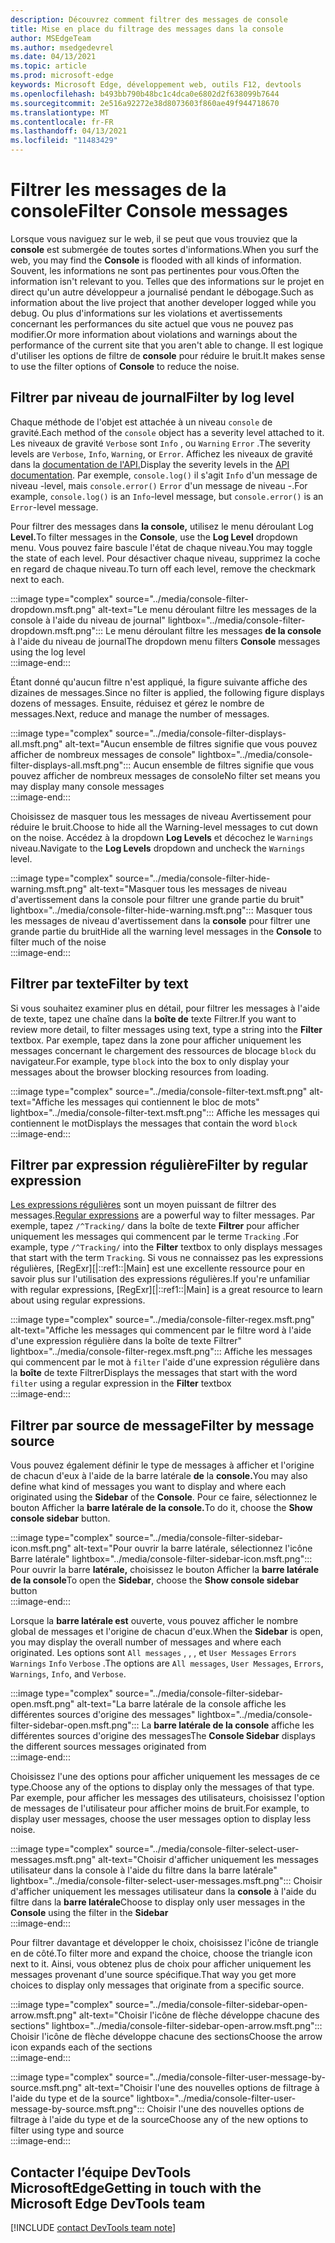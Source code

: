 ```yaml
---
description: Découvrez comment filtrer des messages de console
title: Mise en place du filtrage des messages dans la console
author: MSEdgeTeam
ms.author: msedgedevrel
ms.date: 04/13/2021
ms.topic: article
ms.prod: microsoft-edge
keywords: Microsoft Edge, développement web, outils F12, devtools
ms.openlocfilehash: b493bb790b48bc1c4dca0e6802d2f638099b7644
ms.sourcegitcommit: 2e516a92272e38d8073603f860ae49f944718670
ms.translationtype: MT
ms.contentlocale: fr-FR
ms.lasthandoff: 04/13/2021
ms.locfileid: "11483429"
---
```

# <a name="filter-console-messages"></a><span data-ttu-id="e15c4-104">Filtrer les messages de la console</span><span class="sxs-lookup"><span data-stu-id="e15c4-104">Filter Console messages</span></span>  

<span data-ttu-id="e15c4-105">Lorsque vous naviguez sur le web, il se peut que vous trouviez que la **console** est submergée de toutes sortes d'informations.</span><span class="sxs-lookup"><span data-stu-id="e15c4-105">When you surf the web, you may find the **Console** is flooded with all kinds of information.</span></span>  <span data-ttu-id="e15c4-106">Souvent, les informations ne sont pas pertinentes pour vous.</span><span class="sxs-lookup"><span data-stu-id="e15c4-106">Often the information isn't relevant to you.</span></span>  <span data-ttu-id="e15c4-107">Telles que des informations sur le projet en direct qu'un autre développeur a journalisé pendant le débogage.</span><span class="sxs-lookup"><span data-stu-id="e15c4-107">Such as information about the live project that another developer logged while you debug.</span></span>  <span data-ttu-id="e15c4-108">Ou plus d'informations sur les violations et avertissements concernant les performances du site actuel que vous ne pouvez pas modifier.</span><span class="sxs-lookup"><span data-stu-id="e15c4-108">Or more information about violations and warnings about the performance of the current site that you aren't able to change.</span></span>  <span data-ttu-id="e15c4-109">Il est logique d'utiliser les options de filtre de **console** pour réduire le bruit.</span><span class="sxs-lookup"><span data-stu-id="e15c4-109">It makes sense to use the filter options of **Console** to reduce the noise.</span></span>  

## <a name="filter-by-log-level"></a><span data-ttu-id="e15c4-110">Filtrer par niveau de journal</span><span class="sxs-lookup"><span data-stu-id="e15c4-110">Filter by log level</span></span>  

<span data-ttu-id="e15c4-111">Chaque méthode de l'objet est attachée à un niveau `console` de gravité.</span><span class="sxs-lookup"><span data-stu-id="e15c4-111">Each method of the `console` object has a severity level attached to it.</span></span>  <span data-ttu-id="e15c4-112">Les niveaux de gravité `Verbose` sont `Info` , ou `Warning` `Error` .</span><span class="sxs-lookup"><span data-stu-id="e15c4-112">The severity levels are `Verbose`, `Info`, `Warning`, or `Error`.</span></span>  <span data-ttu-id="e15c4-113">Affichez les niveaux de gravité dans la [documentation de l'API.][DevtoolsConsoleApi]</span><span class="sxs-lookup"><span data-stu-id="e15c4-113">Display the severity levels in the [API documentation][DevtoolsConsoleApi].</span></span>  <span data-ttu-id="e15c4-114">Par exemple, `console.log()` il s'agit `Info` d'un message de niveau -level, mais `console.error()` `Error` d'un message de niveau -.</span><span class="sxs-lookup"><span data-stu-id="e15c4-114">For example, `console.log()` is an `Info`-level message, but `console.error()` is an `Error`-level message.</span></span>  

<span data-ttu-id="e15c4-115">Pour filtrer des messages dans **la console,** utilisez le menu déroulant Log **Level.**</span><span class="sxs-lookup"><span data-stu-id="e15c4-115">To filter messages in the **Console**, use the **Log Level** dropdown menu.</span></span>  <span data-ttu-id="e15c4-116">Vous pouvez faire bascule l'état de chaque niveau.</span><span class="sxs-lookup"><span data-stu-id="e15c4-116">You may toggle the state of each level.</span></span>  <span data-ttu-id="e15c4-117">Pour désactiver chaque niveau, supprimez la coche en regard de chaque niveau.</span><span class="sxs-lookup"><span data-stu-id="e15c4-117">To turn off each level, remove the checkmark next to each.</span></span>  

:::image type="complex" source="../media/console-filter-dropdown.msft.png" alt-text="Le menu déroulant filtre les messages de la console à l'aide du niveau de journal" lightbox="../media/console-filter-dropdown.msft.png":::
    <span data-ttu-id="e15c4-119">Le menu déroulant filtre les messages **de la console** à l'aide du niveau de journal</span><span class="sxs-lookup"><span data-stu-id="e15c4-119">The dropdown menu filters **Console** messages using the log level</span></span>  
:::image-end:::  

<span data-ttu-id="e15c4-120">Étant donné qu'aucun filtre n'est appliqué, la figure suivante affiche des dizaines de messages.</span><span class="sxs-lookup"><span data-stu-id="e15c4-120">Since no filter is applied, the following figure displays dozens of messages.</span></span>  <span data-ttu-id="e15c4-121">Ensuite, réduisez et gérez le nombre de messages.</span><span class="sxs-lookup"><span data-stu-id="e15c4-121">Next, reduce and manage the number of messages.</span></span>  

:::image type="complex" source="../media/console-filter-displays-all.msft.png" alt-text="Aucun ensemble de filtres signifie que vous pouvez afficher de nombreux messages de console" lightbox="../media/console-filter-displays-all.msft.png":::
    <span data-ttu-id="e15c4-123">Aucun ensemble de filtres signifie que vous pouvez afficher de nombreux messages de console</span><span class="sxs-lookup"><span data-stu-id="e15c4-123">No filter set means you may display many console messages</span></span>  
:::image-end:::  

<span data-ttu-id="e15c4-124">Choisissez de masquer tous les messages de niveau Avertissement pour réduire le bruit.</span><span class="sxs-lookup"><span data-stu-id="e15c4-124">Choose to hide all the Warning-level messages to cut down on the noise.</span></span>  <span data-ttu-id="e15c4-125">Accédez à la dropdown **Log Levels** et décochez le `Warnings` niveau.</span><span class="sxs-lookup"><span data-stu-id="e15c4-125">Navigate to the **Log Levels** dropdown and uncheck the `Warnings` level.</span></span>  

:::image type="complex" source="../media/console-filter-hide-warning.msft.png" alt-text="Masquer tous les messages de niveau d'avertissement dans la console pour filtrer une grande partie du bruit" lightbox="../media/console-filter-hide-warning.msft.png":::
    <span data-ttu-id="e15c4-127">Masquer tous les messages de niveau d'avertissement dans la **console** pour filtrer une grande partie du bruit</span><span class="sxs-lookup"><span data-stu-id="e15c4-127">Hide all the warning level messages in the **Console** to filter much of the noise</span></span>  
:::image-end:::  

## <a name="filter-by-text"></a><span data-ttu-id="e15c4-128">Filtrer par texte</span><span class="sxs-lookup"><span data-stu-id="e15c4-128">Filter by text</span></span>  

<span data-ttu-id="e15c4-129">Si vous souhaitez examiner plus en détail, pour filtrer les messages à l'aide de texte, tapez une chaîne dans la **boîte de** texte Filtrer.</span><span class="sxs-lookup"><span data-stu-id="e15c4-129">If you want to review more detail, to filter messages using text, type a string into the **Filter** textbox.</span></span>  <span data-ttu-id="e15c4-130">Par exemple, tapez dans la zone pour afficher uniquement les messages concernant le chargement des ressources de blocage `block` du navigateur.</span><span class="sxs-lookup"><span data-stu-id="e15c4-130">For example, type `block` into the box to only display your messages about the browser blocking resources from loading.</span></span>

:::image type="complex" source="../media/console-filter-text.msft.png" alt-text="Affiche les messages qui contiennent le bloc de mots" lightbox="../media/console-filter-text.msft.png":::
    <span data-ttu-id="e15c4-132">Affiche les messages qui contiennent le mot</span><span class="sxs-lookup"><span data-stu-id="e15c4-132">Displays the messages that contain the word</span></span> `block`  
:::image-end:::  

## <a name="filter-by-regular-expression"></a><span data-ttu-id="e15c4-133">Filtrer par expression régulière</span><span class="sxs-lookup"><span data-stu-id="e15c4-133">Filter by regular expression</span></span>

<span data-ttu-id="e15c4-134">[Les expressions régulières][MdnDocsWebJavascriptGuideRegularExpressions] sont un moyen puissant de filtrer des messages.</span><span class="sxs-lookup"><span data-stu-id="e15c4-134">[Regular expressions][MdnDocsWebJavascriptGuideRegularExpressions] are a powerful way to filter messages.</span></span>  <span data-ttu-id="e15c4-135">Par exemple, tapez `/^Tracking/` dans la boîte de texte **Filtrer** pour afficher uniquement les messages qui commencent par le terme `Tracking` .</span><span class="sxs-lookup"><span data-stu-id="e15c4-135">For example, type `/^Tracking/` into the **Filter** textbox to only displays messages that start with the term `Tracking`.</span></span>  <span data-ttu-id="e15c4-136">Si vous ne connaissez pas les expressions régulières, [RegExr][|::ref1::|Main] est une excellente ressource pour en savoir plus sur l'utilisation des expressions régulières.</span><span class="sxs-lookup"><span data-stu-id="e15c4-136">If you're unfamiliar with regular expressions, [RegExr][|::ref1::|Main] is a great resource to learn about using regular expressions.</span></span>

:::image type="complex" source="../media/console-filter-regex.msft.png" alt-text="Affiche les messages qui commencent par le filtre word à l'aide d'une expression régulière dans la boîte de texte Filtrer" lightbox="../media/console-filter-regex.msft.png":::
    <span data-ttu-id="e15c4-138">Affiche les messages qui commencent par le mot à `filter` l'aide d'une expression régulière dans la **boîte** de texte Filtrer</span><span class="sxs-lookup"><span data-stu-id="e15c4-138">Displays the messages that start with the word `filter` using a regular expression in the **Filter** textbox</span></span>  
:::image-end:::  

## <a name="filter-by-message-source"></a><span data-ttu-id="e15c4-139">Filtrer par source de message</span><span class="sxs-lookup"><span data-stu-id="e15c4-139">Filter by message source</span></span>  

<span data-ttu-id="e15c4-140">Vous pouvez également définir le type de messages à afficher et l'origine de chacun d'eux à l'aide de la barre latérale **de** la **console.**</span><span class="sxs-lookup"><span data-stu-id="e15c4-140">You may also define what kind of messages you want to display and where each originated using the **Sidebar** of the **Console**.</span></span>  <span data-ttu-id="e15c4-141">Pour ce faire, sélectionnez le bouton Afficher la **barre latérale de la console.**</span><span class="sxs-lookup"><span data-stu-id="e15c4-141">To do it, choose the **Show console sidebar** button.</span></span>  

:::image type="complex" source="../media/console-filter-sidebar-icon.msft.png" alt-text="Pour ouvrir la barre latérale, sélectionnez l'icône Barre latérale" lightbox="../media/console-filter-sidebar-icon.msft.png":::
    <span data-ttu-id="e15c4-143">Pour ouvrir la barre **latérale,** choisissez le bouton Afficher la **barre latérale de la console**</span><span class="sxs-lookup"><span data-stu-id="e15c4-143">To open the **Sidebar**, choose the **Show console sidebar** button</span></span>  
:::image-end:::  

<span data-ttu-id="e15c4-144">Lorsque la **barre latérale est** ouverte, vous pouvez afficher le nombre global de messages et l'origine de chacun d'eux.</span><span class="sxs-lookup"><span data-stu-id="e15c4-144">When the **Sidebar** is open, you may display the overall number of messages and where each originated.</span></span>  <span data-ttu-id="e15c4-145">Les options sont `All messages` , , , et `User Messages` `Errors` `Warnings` `Info` `Verbose` .</span><span class="sxs-lookup"><span data-stu-id="e15c4-145">The options are `All messages`, `User Messages`, `Errors`, `Warnings`, `Info`, and `Verbose`.</span></span>  

:::image type="complex" source="../media/console-filter-sidebar-open.msft.png" alt-text="La barre latérale de la console affiche les différentes sources d'origine des messages" lightbox="../media/console-filter-sidebar-open.msft.png":::
    <span data-ttu-id="e15c4-147">La **barre latérale de la console** affiche les différentes sources d'origine des messages</span><span class="sxs-lookup"><span data-stu-id="e15c4-147">The **Console Sidebar** displays the different sources messages originated from</span></span>  
:::image-end:::  

<span data-ttu-id="e15c4-148">Choisissez l'une des options pour afficher uniquement les messages de ce type.</span><span class="sxs-lookup"><span data-stu-id="e15c4-148">Choose any of the options to display only the messages of that type.</span></span>  <span data-ttu-id="e15c4-149">Par exemple, pour afficher les messages des utilisateurs, choisissez l'option de messages de l'utilisateur pour afficher moins de bruit.</span><span class="sxs-lookup"><span data-stu-id="e15c4-149">For example, to display user messages, choose the user messages option to display less noise.</span></span>

:::image type="complex" source="../media/console-filter-select-user-messages.msft.png" alt-text="Choisir d'afficher uniquement les messages utilisateur dans la console à l'aide du filtre dans la barre latérale" lightbox="../media/console-filter-select-user-messages.msft.png":::
    <span data-ttu-id="e15c4-151">Choisir d'afficher uniquement les messages utilisateur dans la **console** à l'aide du filtre dans la **barre latérale**</span><span class="sxs-lookup"><span data-stu-id="e15c4-151">Choose to display only user messages in the **Console** using the filter in the **Sidebar**</span></span>  
:::image-end:::  

<span data-ttu-id="e15c4-152">Pour filtrer davantage et développer le choix, choisissez l'icône de triangle en de côté.</span><span class="sxs-lookup"><span data-stu-id="e15c4-152">To filter more and expand the choice, choose the triangle icon next to it.</span></span>  <span data-ttu-id="e15c4-153">Ainsi, vous obtenez plus de choix pour afficher uniquement les messages provenant d'une source spécifique.</span><span class="sxs-lookup"><span data-stu-id="e15c4-153">That way you get more choices to display only messages that originate from a specific source.</span></span>  

:::image type="complex" source="../media/console-filter-sidebar-open-arrow.msft.png" alt-text="Choisir l'icône de flèche développe chacune des sections" lightbox="../media/console-filter-sidebar-open-arrow.msft.png":::
    <span data-ttu-id="e15c4-155">Choisir l'icône de flèche développe chacune des sections</span><span class="sxs-lookup"><span data-stu-id="e15c4-155">Choose the arrow icon expands each of the sections</span></span>  
:::image-end:::  

:::image type="complex" source="../media/console-filter-user-message-by-source.msft.png" alt-text="Choisir l'une des nouvelles options de filtrage à l'aide du type et de la source" lightbox="../media/console-filter-user-message-by-source.msft.png":::
    <span data-ttu-id="e15c4-157">Choisir l'une des nouvelles options de filtrage à l'aide du type et de la source</span><span class="sxs-lookup"><span data-stu-id="e15c4-157">Choose any of the new options to filter using type and source</span></span>  
:::image-end:::  

## <a name="getting-in-touch-with-the-microsoft-edge-devtools-team"></a><span data-ttu-id="e15c4-158">Contacter l’équipe DevTools MicrosoftEdge</span><span class="sxs-lookup"><span data-stu-id="e15c4-158">Getting in touch with the Microsoft Edge DevTools team</span></span>  

[!INCLUDE [contact DevTools team note](../includes/contact-devtools-team-note.md)]  

<!-- links -->  

[DevtoolsConsoleApi]: ./api.md "Référence de l'API de console | Documents Microsoft"  

[MdnDocsWebJavascriptGuideRegularExpressions]: https://developer.mozilla.org/docs/Web/JavaScript/Guide/Regular_Expressions "Expressions régulières | MDN"  

[RegExrMain]: https://regexr.com "RegExr"  
